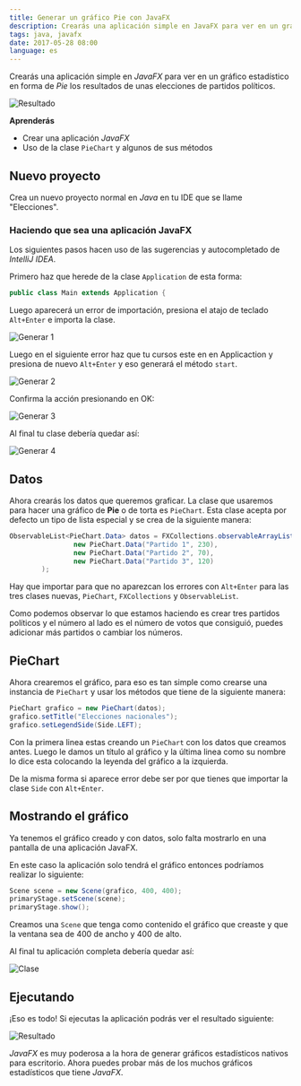 ```yaml
---
title: Generar un gráfico Pie con JavaFX
description: Crearás una aplicación simple en JavaFX para ver en un gráfico estadístico en forma de Pie los resultados de unas elecciones de partidos políticos.
tags: java, javafx
date: 2017-05-28 08:00
language: es
---
```


Crearás una aplicación simple en *JavaFX* para ver en un gráfico estadístico en forma de *Pie* los resultados de unas elecciones de partidos políticos.

![Resultado](https://firebasestorage.googleapis.com/v0/b/maksha-41f4f.appspot.com/o/labs%2Fgenerar-piechart-javafx%2Ffx5.png?alt=media&token=56528c8c-27fb-4ff6-ad3d-fef3b92b9539)

__Aprenderás__

* Crear una aplicación _JavaFX_
* Uso de la clase `PieChart` y algunos de sus métodos

## Nuevo proyecto

Crea un nuevo proyecto normal en _Java_ en tu IDE que se llame "Elecciones".

### Haciendo que sea una aplicación JavaFX

Los siguientes pasos hacen uso de las sugerencias y autocompletado de *IntelliJ IDEA*.

Primero haz que herede de la clase `Application` de esta forma:

```java
public class Main extends Application {
```

Luego aparecerá un error de importación, presiona el atajo de teclado `Alt+Enter` e importa la clase.

![Generar 1](https://firebasestorage.googleapis.com/v0/b/maksha-41f4f.appspot.com/o/labs%2Fgenerar-piechart-javafx%2Ffx1.png?alt=media&token=d477713b-9e97-495a-bd35-cfd382797c00)

Luego en el siguiente error haz que tu cursos este en en Applicaction y presiona de nuevo `Alt+Enter` y eso generará el método `start`.

![Generar 2](https://firebasestorage.googleapis.com/v0/b/maksha-41f4f.appspot.com/o/labs%2Fgenerar-piechart-javafx%2Ffx2.png?alt=media&token=fd9124af-6844-4590-b695-612e929cd122)

Confirma la acción presionando en OK:

![Generar 3](https://firebasestorage.googleapis.com/v0/b/maksha-41f4f.appspot.com/o/labs%2Fgenerar-piechart-javafx%2Ffx3.png?alt=media&token=74f4a531-7f47-4216-81b5-51be8fb4b0fc)

Al final tu clase debería quedar así:

![Generar 4](https://firebasestorage.googleapis.com/v0/b/maksha-41f4f.appspot.com/o/labs%2Fgenerar-piechart-javafx%2Ffx4.png?alt=media&token=d55d9b38-a68c-484b-a8d3-83e8d7864da7)

## Datos

Ahora crearás los datos que queremos graficar. La clase que usaremos para hacer una gráfico de __Pie__ o de torta es `PieChart`. Esta clase acepta por defecto un tipo de lista especial y se crea de la siguiente manera:

```java
ObservableList<PieChart.Data> datos = FXCollections.observableArrayList(
                new PieChart.Data("Partido 1", 230),
                new PieChart.Data("Partido 2", 70),
                new PieChart.Data("Partido 3", 120)
        );
```

Hay que importar para que no aparezcan los errores con `Alt+Enter` para las tres clases nuevas, `PieChart`, `FXCollections` y `ObservableList`.

Como podemos observar lo que estamos haciendo es crear tres partidos políticos y el número al lado es el número de votos que consiguió, puedes adicionar más partidos o cambiar los números.

## PieChart

Ahora crearemos el gráfico, para eso es tan simple como crearse una instancia de `PieChart` y usar los métodos que tiene de la siguiente manera:

```java
PieChart grafico = new PieChart(datos);
grafico.setTitle("Elecciones nacionales");
grafico.setLegendSide(Side.LEFT);
```

Con la primera linea estas creando un `PieChart` con los datos que creamos antes. Luego le damos un título al gráfico y la última linea como su nombre lo dice esta colocando la leyenda del gráfico a la izquierda.

De la misma forma si aparece error debe ser por que tienes que importar la clase `Side` con `Alt+Enter`.

## Mostrando el gráfico

Ya tenemos el gráfico creado y con datos, solo falta mostrarlo en una pantalla de una aplicación JavaFX.

En este caso la aplicación solo tendrá el gráfico entonces podríamos realizar lo siguiente:

```java
Scene scene = new Scene(grafico, 400, 400);
primaryStage.setScene(scene);
primaryStage.show();
```

Creamos una `Scene` que tenga como contenido el gráfico que creaste y que la ventana sea de 400 de ancho y 400 de alto.

Al final tu aplicación completa debería quedar así:

![Clase](https://firebasestorage.googleapis.com/v0/b/maksha-41f4f.appspot.com/o/labs%2Fgenerar-piechart-javafx%2Ffx44.png?alt=media&token=caaad7ae-7919-47f0-abdc-1274fa5ddb33)

## Ejecutando

¡Eso es todo! Si ejecutas la aplicación podrás ver el resultado siguiente:

![Resultado](https://firebasestorage.googleapis.com/v0/b/maksha-41f4f.appspot.com/o/labs%2Fgenerar-piechart-javafx%2Ffx5.png?alt=media&token=56528c8c-27fb-4ff6-ad3d-fef3b92b9539)

_JavaFX_ es muy poderosa a la hora de generar gráficos estadísticos nativos para escritorio. Ahora puedes probar más de los muchos gráficos estadísticos que tiene _JavaFX_.
